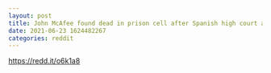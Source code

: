 ```yaml
--- 
layout: post 
title: John McAfee found dead in prison cell after Spanish high court allows extradition, according to Spanish newspaper El Mundo 
date: 2021-06-23 1624482267 
categories: reddit 
--- 
```

https://redd.it/o6k1a8